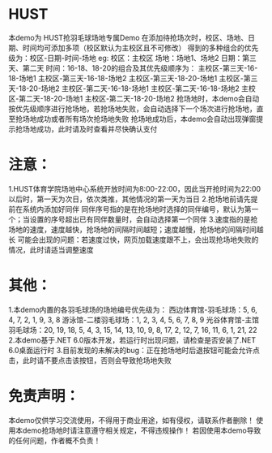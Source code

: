 # HUST
本demo为 HUST抢羽毛球场地专属Demo
在添加待抢场次时，校区、场地、日期、时间均可添加多项（校区默认为主校区且不可修改）
得到的多种组合的优先级为：校区-日期-时间-场地
eg: 校区：主校区    场地：场地1、场地2    日期：第三天、第二天    时间：16-18、18-20的组合及其优先级顺序为：
	主校区-第三天-16-18-场地1
	主校区-第三天-16-18-场地2
	主校区-第三天-18-20-场地1
	主校区-第三天-18-20-场地2
	主校区-第二天-16-18-场地1
	主校区-第二天-16-18-场地2
	主校区-第二天-18-20-场地1
	主校区-第二天-18-20-场地2
抢场地时，本demo会自动按优先级顺序进行抢场地，若抢场地失败，会自动选择下一个场次进行抢场地，直至抢场地成功或者所有场次抢场地失败
抢场地成功后，本demo会自动出现弹窗提示抢场地成功，此时请及时查看并尽快确认支付


# 注意：
1.HUST体育学院场地中心系统开放时间为8:00-22:00，因此当开抢时间为22:00以后时，第一天为次日，依次类推，其他情况的第一天为当日
2.抢场地前请先提前在系统内添加好同伴
   同伴序号指的是在抢场地时选择的同伴编号，默认为第一个；当设置的序号超出已有同伴数量时，会自动选择第一个同伴
3.速度指的是抢场地的速度，速度越快，抢场地的间隔时间越短；速度越慢，抢场地的间隔时间越长
   可能会出现的问题：若速度过快，网页加载速度跟不上，会出现抢场地失败的情况，此时请适当调整速度

# 其他：
1.本demo内置的各羽毛球场的场地编号优先级为：
	西边体育馆-羽毛球场：5, 6, 4, 7, 2, 1, 9, 3, 8
	游泳馆-二楼羽毛球场：1, 2, 3, 4, 5, 6, 7, 8, 9
	光谷体育馆-主馆羽毛球场：20, 19, 18, 5, 4, 3, 15, 14, 13, 10, 9, 8, 17, 2, 12, 7, 16, 11, 6, 1, 21, 22
2.本demo基于.NET 6.0版本开发，若运行时出现问题，请检查是否安装了.NET 6.0桌面运行时
3.目前发现的未解决的bug：正在抢场地时后退按钮可能会允许点击，此时请不要点击该按钮，否则会导致抢场地失败

# 免责声明：
本demo仅供学习交流使用，不得用于商业用途，如有侵权，请联系作者删除！
使用本demo抢场地时请注意遵守相关规定，不得违规操作！
若因使用本demo导致的任何问题，作者概不负责！

